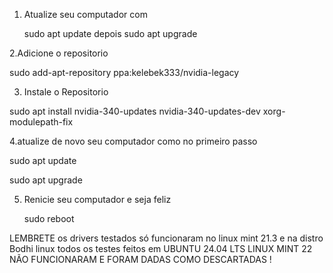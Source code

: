 1. Atualize seu computador com






   sudo apt update
   depois
   sudo apt upgrade

   
2.Adicione o repositorio




 sudo add-apt-repository ppa:kelebek333/nvidia-legacy


3. Instale o Repositorio




   
sudo apt install nvidia-340-updates nvidia-340-updates-dev xorg-modulepath-fix


4.atualize de novo seu computador como no primeiro passo




  sudo apt update


  
  sudo apt upgrade


5. Renicie seu computador e seja feliz



   sudo reboot


LEMBRETE
os drivers testados só funcionaram no linux mint 21.3 e na distro Bodhi linux 
todos os testes feitos em UBUNTU 24.04 LTS LINUX MINT 22 NÃO FUNCIONARAM E FORAM DADAS COMO DESCARTADAS !


